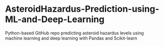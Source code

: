 # AsteroidHazardus-Prediction-using-ML-and-Deep-Learning
Python-based GitHub repo predicting asteroid hazardus levels using machine learning and deep learning with Pandas and Scikit-learn
